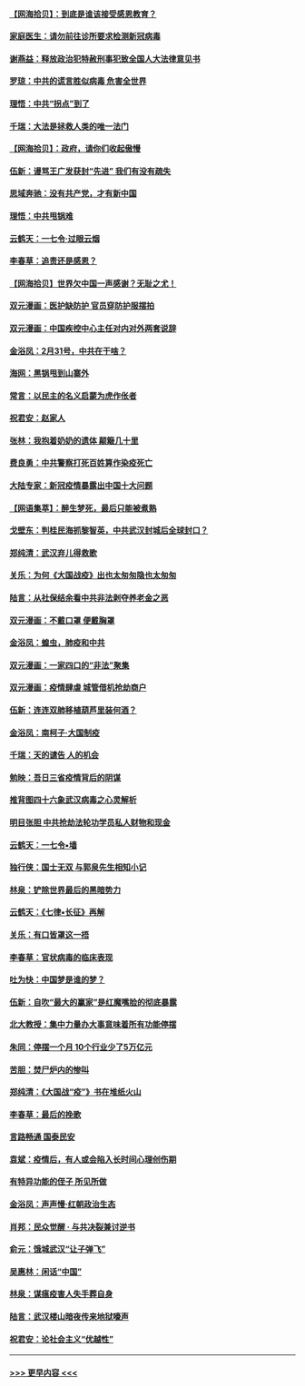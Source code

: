 #### [【网海拾贝】：到底是谁该接受感恩教育？](../pages/nsc993/n11931552.md?t=03111431) 
#### [家庭医生：请勿前往诊所要求检测新冠病毒](../pages/nsc993/n11929190.md?t=03111431) 
#### [谢燕益：释放政治犯特赦刑事犯致全国人大法律意见书](../pages/nsc993/n11928978.md?t=03111431) 
#### [罗琼：中共的谎言胜似病毒 危害全世界](../pages/nsc993/n11922636.md?t=03111431) 
#### [理悟：中共“拐点”到了](../pages/nsc993/n11928496.md?t=03111431) 
#### [千瑞：大法是拯救人类的唯一法门](../pages/nsc993/n11927637.md?t=03111431) 
#### [【网海拾贝】：政府，请你们收起傲慢](../pages/nsc993/n11926932.md?t=03111431) 
#### [伍新：谩骂王广发获封“先进” 我们有没有疏失](../pages/nsc993/n11926101.md?t=03111431) 
#### [思域奔驰：没有共产党，才有新中国](../pages/nsc993/n11926058.md?t=03111431) 
#### [理悟：中共甩锅难](../pages/nsc993/n11925355.md?t=03111431) 
#### [云鹤天：一七令·过眼云烟](../pages/nsc993/n11925284.md?t=03111431) 
#### [李春草：追责还是感恩？](../pages/nsc993/n11925274.md?t=03111431) 
#### [【网海拾贝】世界欠中国一声感谢？无耻之尤！](../pages/nsc993/n11925239.md?t=03111431) 
#### [双元漫画：医护缺防护 官员穿防护服摆拍](../pages/nsc993/n11923899.md?t=03111431) 
#### [双元漫画：中国疾控中心主任对内对外两套说辞](../pages/nsc993/n11921994.md?t=03111431) 
#### [金浴凤：2月31号，中共在干啥？](../pages/nsc993/n11922706.md?t=03111431) 
#### [海网：黑锅甩到山寨外](../pages/nsc993/n11922688.md?t=03111431) 
#### [常言：以民主的名义启蒙为虎作伥者](../pages/nsc993/n11922217.md?t=03111431) 
#### [祝君安：赵家人](../pages/nsc993/n11922209.md?t=03111431) 
#### [张林：我抱着奶奶的遗体 颠簸几十里](../pages/nsc993/n11920945.md?t=03111431) 
#### [费良勇：中共警察打死百姓算作染疫死亡](../pages/nsc993/n11919264.md?t=03111431) 
#### [大陆专家：新冠疫情暴露出中国十大问题](../pages/nsc993/n11919187.md?t=03111431) 
#### [【网语集萃】：醉生梦死，最后只能被煮熟](../pages/nsc993/n11918994.md?t=03111431) 
#### [戈壁东：判桂民海抓黎智英，中共武汉封城后全球封口？](../pages/nsc993/n11917982.md?t=03111431) 
#### [郑纯清：武汉弃儿得救歌](../pages/nsc993/n11917881.md?t=03111431) 
#### [关乐：为何《大国战疫》出也太匆匆隐也太匆匆](../pages/nsc993/n11917792.md?t=03111431) 
#### [陆言：从社保结余看中共非法剥夺养老金之恶](../pages/nsc993/n11917084.md?t=03111431) 
#### [双元漫画：不戴口罩 便戴胸罩](../pages/nsc993/n11916447.md?t=03111431) 
#### [金浴凤：蝗虫，肺疫和中共](../pages/nsc993/n11916904.md?t=03111431) 
#### [双元漫画：一家四口的“非法”聚集](../pages/nsc993/n11916378.md?t=03111431) 
#### [双元漫画：疫情肆虐 城管借机抢劫商户](../pages/nsc993/n11916310.md?t=03111431) 
#### [伍新：连连双肺移植葫芦里装何酒？](../pages/nsc993/n11913667.md?t=03111431) 
#### [金浴凤：南柯子·大国制疫](../pages/nsc993/n11913657.md?t=03111431) 
#### [千瑞：天的谴告  人的机会](../pages/nsc993/n11913309.md?t=03111431) 
#### [勉映：吾日三省疫情背后的阴谋](../pages/nsc993/n11913079.md?t=03111431) 
#### [推背图四十六象武汉病毒之心灵解析](../pages/nsc993/n11911761.md?t=03111431) 
#### [明目张胆 中共抢劫法轮功学员私人财物和现金](../pages/nsc993/n11910262.md?t=03111431) 
#### [云鹤天：一七令▪墙](../pages/nsc993/n11910627.md?t=03111431) 
#### [独行侠：国士无双 与郭泉先生相知小记](../pages/nsc993/n11910613.md?t=03111431) 
#### [林泉：铲除世界最后的黑暗势力](../pages/nsc993/n11909320.md?t=03111431) 
#### [云鹤天：《七律▪长征》再解](../pages/nsc993/n11909327.md?t=03111431) 
#### [关乐：有口皆罩这一捂](../pages/nsc993/n11908393.md?t=03111431) 
#### [李春草：官状病毒的临床表现](../pages/nsc993/n11908339.md?t=03111431) 
#### [吐为快：中国梦是谁的梦？](../pages/nsc993/n11906564.md?t=03111431) 
#### [伍新：自吹“最大的赢家”是红魔嘴脸的彻底暴露](../pages/nsc993/n11906407.md?t=03111431) 
#### [北大教授：集中力量办大事意味着所有功能停摆](../pages/nsc993/n11904800.md?t=03111431) 
#### [朱同：停摆一个月 10个行业少了5万亿元](../pages/nsc993/n11904498.md?t=03111431) 
#### [苦胆：焚尸炉内的惨叫](../pages/nsc993/n11904479.md?t=03111431) 
#### [郑纯清：《大国战“疫”》书在堆纸火山](../pages/nsc993/n11904450.md?t=03111431) 
#### [李春草：最后的挽歌](../pages/nsc993/n11904441.md?t=03111431) 
#### [言路畅通 国泰民安](../pages/nsc993/n11904222.md?t=03111431) 
#### [袁斌：疫情后，有人或会陷入长时间心理创伤期](../pages/nsc993/n11901514.md?t=03111431) 
#### [有特异功能的侄子 所见所做](../pages/nsc993/n11901154.md?t=03111431) 
#### [金浴凤：声声慢‧红朝政治生态](../pages/nsc993/n11899553.md?t=03111431) 
#### [肖邦：民众觉醒 · 与共决裂兼讨逆书](../pages/nsc993/n11898435.md?t=03111431) 
#### [俞元：饿城武汉“让子弹飞”](../pages/nsc993/n11898344.md?t=03111431) 
#### [吴惠林：闲话“中国”](../pages/nsc993/n11898182.md?t=03111431) 
#### [林泉：谋瘟疫害人失手葬自身](../pages/nsc993/n11897892.md?t=03111431) 
#### [陆言：武汉楼山暗夜传来地狱嚎声](../pages/nsc993/n11897033.md?t=03111431) 
#### [祝君安：论社会主义“优越性”](../pages/nsc993/n11897005.md?t=03111431) 

----
#### [ >>> 更早内容 <<< ](../indexes/nsc993-earlier.md)
